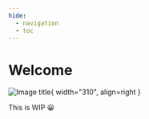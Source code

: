 ```yaml
---
hide:
  - navigation
  - toc
---
```


# Welcome

![Image title](images/jonatan_rasmussen.jpg){ width="310", align=right }

This is WIP 😀

<br>
<br>
<br>
<br>